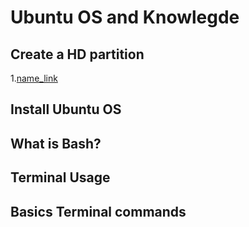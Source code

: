 # Ubuntu OS and Knowlegde
## Create a HD partition
1.[name_link]()

## Install Ubuntu OS

## What is Bash?

## Terminal Usage

## Basics Terminal commands

##

